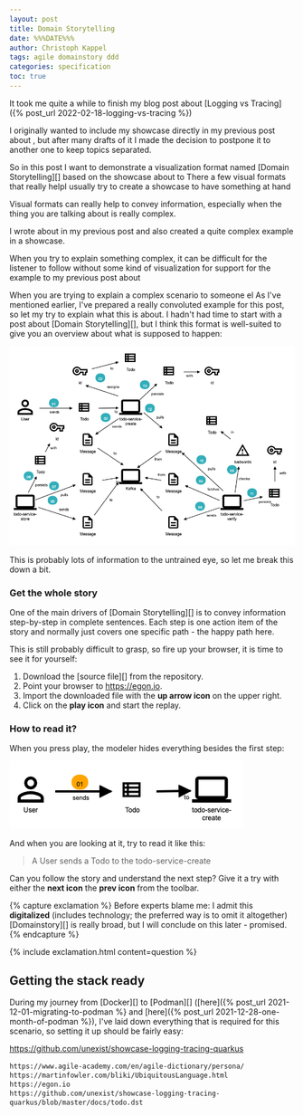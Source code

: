 ```yaml
---
layout: post
title: Domain Storytelling
date: %%%DATE%%%
author: Christoph Kappel
tags: agile domainstory ddd
categories: specification
toc: true
---
```

It took me quite a while to finish my blog post about
[Logging vs Tracing]({% post_url 2022-02-18-logging-vs-tracing %})

I originally wanted to include my showcase directly in my previous post about
, but after many drafts of it I
made the decision to postpone it to another one to keep topics separated.

So in this post I want to demonstrate a visualization format named [Domain Storytelling][] based
on the showcase about
to
There a few visual formats that really helpI usually try to create a showcase to have something at hand

Visual formats can really help to convey information, especially when the thing you are talking
about is really complex.

I wrote about  in my previous
post and also created a quite complex example in a showcase.

When you try to explain something complex, it can be difficult for the listener to follow without
some kind of visualization for support
for the example to my previous post about

When you are trying to explain a complex scenario to someone el
As I've mentioned earlier, I've prepared a really convoluted example for this post, so let my try
to explain what this is about.
I hadn't had time to start with a post about [Domain Storytelling][], but I think this format is
well-suited to give you an overview about what is supposed to happen:

![image](/assets/images/20220115-overview.png)

This is probably lots of information to the untrained eye, so let me break this down a bit.

### Get the whole story

One of the main drivers of [Domain Storytelling][] is to convey information step-by-step in
complete sentences.
Each step is one action item of the story and normally just covers one specific path - the happy
path here.

This is still probably difficult to grasp, so fire up your browser, it is time to see it for
yourself:

1. Download the [source file][] from the repository.
2. Point your browser to <https://egon.io>.
3. Import the downloaded file with the **up arrow icon** on the upper right.
4. Click on the **play icon** and start the replay.

### How to read it?

When you press play, the modeler hides everything besides the first step:

![image](/assets/images/20220115-step1.png)

And when you are looking at it, try to read it like this:

> A User sends a Todo to the todo-service-create

Can you follow the story and understand the next step? Give it a try with either the **next icon**
the **prev icon** from the toolbar.

{% capture exclamation %}
Before experts blame me: I admit this **digitalized** (includes technology; the preferred way is to
omit it altogether) [Domainstory][] is really broad, but I will conclude on this later - promised.
{% endcapture %}

{% include exclamation.html content=question %}

## Getting the stack ready

During my journey from [Docker][] to [Podman][]
([here]({% post_url 2021-12-01-migrating-to-podman %} and
[here]({% post_url 2021-12-28-one-month-of-podman %}), I've laid down everything that is required
for this scenario, so setting it up should be fairly easy:

<https://github.com/unexist/showcase-logging-tracing-quarkus>

```
https://www.agile-academy.com/en/agile-dictionary/persona/
https://martinfowler.com/bliki/UbiquitousLanguage.html
https://egon.io
https://github.com/unexist/showcase-logging-tracing-quarkus/blob/master/docs/todo.dst
```